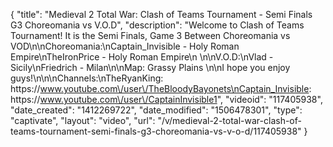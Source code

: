 {
    "title": "Medieval 2 Total War: Clash of Teams Tournament - Semi Finals G3 Choreomania vs V.O.D",
    "description": "Welcome to Clash of Teams Tournament!  It is the Semi Finals, Game 3 Between Choreomania vs VOD\n\nChoreomania:\nCaptain_Invisible - Holy Roman Empire\nTheIronPrice - Holy Roman Empire\n \n\nV.O.D:\nVlad -  Sicily\nFriedrich - Milan\n\nMap: Grassy Plains \n\nI hope you enjoy guys!\n\n\nChannels:\nTheRyanKing: https:\/\/www.youtube.com\/user\/TheBloodyBayonets\nCaptain_Invisible: https:\/\/www.youtube.com\/user\/CaptainInvisible1",
    "videoid": "117405938",
    "date_created": "1412269722",
    "date_modified": "1506478301",
    "type": "captivate",
    "layout": "video",
    "url": "\/v\/medieval-2-total-war-clash-of-teams-tournament-semi-finals-g3-choreomania-vs-v-o-d\/117405938"
}